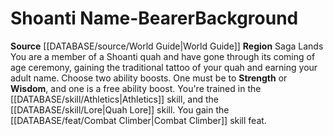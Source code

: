 ﻿---
id: '111'
name: Shoanti Name-Bearer
source: '[[DATABASE/source/World Guide|World Guide]]'
subcategory: regional

---
# Shoanti Name-Bearer<span class="item-type">Background</span>

**Source** [[DATABASE/source/World Guide|World Guide]] 
**Region** Saga Lands
You are a member of a Shoanti quah and have gone through its coming of age ceremony, gaining the traditional tattoo of your quah and earning your adult name.
Choose two ability boosts. One must be to **Strength** or **Wisdom**, and one is a free ability boost.
You're trained in the [[DATABASE/skill/Athletics|Athletics]] skill, and the [[DATABASE/skill/Lore|Quah Lore]] skill. You gain the [[DATABASE/feat/Combat Climber|Combat Climber]] skill feat.